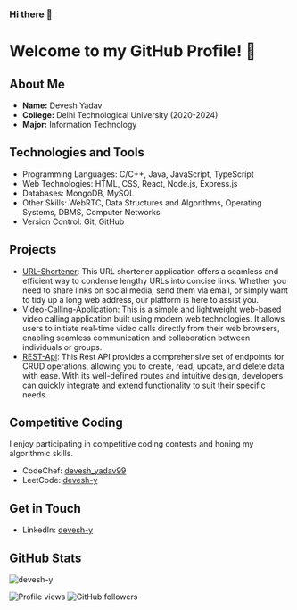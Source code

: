 ### Hi there 👋
# Welcome to my GitHub Profile! 👋

## About Me
- **Name:** Devesh Yadav
- **College:** Delhi Technological University (2020-2024)
- **Major:** Information Technology

## Technologies and Tools
- Programming Languages: C/C++, Java, JavaScript, TypeScript
- Web Technologies: HTML, CSS, React, Node.js, Express.js
- Databases: MongoDB, MySQL
- Other Skills: WebRTC, Data Structures and Algorithms, Operating Systems, DBMS, Computer Networks
- Version Control: Git, GitHub

## Projects
- [URL-Shortener](https://github.com/devesh-y/URL-Shortener): This URL shortener application offers a seamless and efficient way to condense lengthy URLs into concise links. Whether you need to share links on social media, send them via email, or simply want to tidy up a long web address, our platform is here to assist you.
- [Video-Calling-Application](https://github.com/devesh-y/Video-Calling-Application): This is a simple and lightweight web-based video calling application built using modern web technologies. It allows users to initiate real-time video calls directly from their web browsers, enabling seamless communication and collaboration between individuals or groups.
- [REST-Api](https://github.com/devesh-y/REST-Api): This Rest API provides a comprehensive set of endpoints for CRUD operations, allowing you to create, read, update, and delete data with ease. With its well-defined routes and intuitive design, developers can quickly integrate and extend functionality to suit their specific needs.

## Competitive Coding
I enjoy participating in competitive coding contests and honing my algorithmic skills.

- CodeChef: [devesh_yadav99](https://www.codechef.com/users/devesh_yadav99)
- LeetCode: [devesh-y](https://leetcode.com/devesh-y)

## Get in Touch
- LinkedIn: [devesh-y](https://www.linkedin.com/in/devesh-y)

## GitHub Stats


<img src="https://github-readme-streak-stats.herokuapp.com/?user=devesh-y&" alt="devesh-y"/>

![Profile views](https://komarev.com/ghpvc/?username=devesh-y&label=PROFILE+VIEWS&style=flat-square) 
![GitHub followers](https://img.shields.io/github/followers/devesh-y?style=social)



